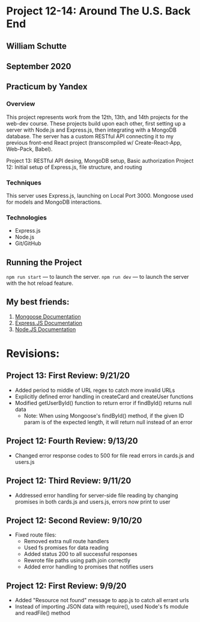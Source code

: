 # Project 12-14: Around The U.S. Back End
## William Schutte
## September 2020
Practicum by Yandex
-----

### Overview
This project represents work from the 12th, 13th, and 14th projects for the web-dev course. These
projects build upon each other, first setting up a server with Node.js and Express.js, then 
integrating with a MongoDB database. The server has a custom RESTful API connecting it to my
previous front-end React project (transcompiled w/ Create-React-App, Web-Pack, Babel).

  Project 13: RESTful API desing, MongoDB setup, Basic authorization
  Project 12: Initial setup of Express.js, file structure, and routing

### Techniques
This server uses Express.js, launching on Local Port 3000.
Mongoose used for models and MongoDB interactions.

### Technologies
* Express.js
* Node.js
* Git/GitHub

## Running the Project
`npm run start` — to launch the server.
`npm run dev` — to launch the server with the hot reload feature.

## My best friends:
1. [Mongoose Documentation](https://mongoosejs.com/docs/guides.html)
1. [Express.JS Documentation](https://expressjs.com/en/5x/api.html)
1. [Node.JS Documentation](https://nodejs.org/api/)

# Revisions:

## Project 13: First Review: 9/21/20
* Added period to middle of URL regex to catch more invalid URLs
* Explicitly defined error handling in createCard and createUser functions
* Modified getUserById() function to return error if findById() returns null data
  * Note: When using Mongoose's findById() method, if the given ID param is of the 
    expected length, it will return null instead of an error

## Project 12: Fourth Review: 9/13/20
* Changed error response codes to 500 for file read errors in cards.js and users.js

## Project 12: Third Review: 9/11/20
* Addressed error handling for server-side file reading by changing promises in both cards.js and users.js, errors now print to user

## Project 12: Second Review: 9/10/20
* Fixed route files:
  * Removed extra null route handlers
  * Used fs promises for data reading
  * Added status 200 to all successful responses
  * Rewrote file paths using path.join correctly
  * Added error handling to promises that notifies users
  
## Project 12: First Review: 9/9/20
* Added "Resource not found" message to app.js to catch all errant urls
* Instead of importing JSON data with require(), used Node's fs module and readFile() method
